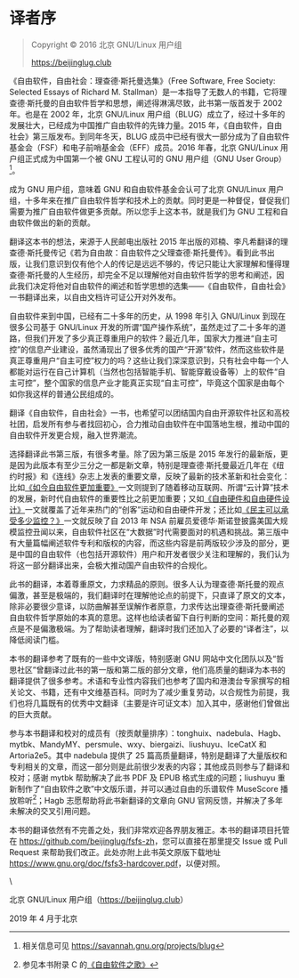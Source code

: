 # 译者序

> Copyright © 2016 北京 GNU/Linux 用户组
> 
> <https://beijinglug.club>

《自由软件，自由社会：理查德·斯托曼选集》（Free Software, Free Society: Selected Essays of Richard M. Stallman）是一本指导了无数人的书籍，它将理查德·斯托曼的自由软件哲学和思想，阐述得淋漓尽致，此书第一版首发于 2002 年。也是在 2002 年，北京 GNU/Linux 用户组（BLUG）成立了，经过十多年的发展壮大，已经成为中国推广自由软件的先锋力量。2015 年，《自由软件，自由社会》第三版发布。到同年冬天，BLUG 成员中已经有很大一部分成为了自由软件基金会（FSF）和电子前哨基金会（EFF）成员。2016 年春，北京 GNU/Linux 用户组正式成为中国第一个被 GNU 工程认可的 GNU 用户组（GNU User Group）[^trans-1]。

成为 GNU 用户组，意味着 GNU 和自由软件基金会认可了北京 GNU/Linux 用户组，十多年来在推广自由软件哲学和技术上的贡献。同时更是一种督促，督促我们需要为推广自由软件做更多贡献。所以您手上这本书，就是我们为 GNU 工程和自由软件做出的新的贡献。

翻译这本书的想法，来源于人民邮电出版社 2015 年出版的邓楠、李凡希翻译的理查德·斯托曼传记《若为自由故：自由软件之父理查德·斯托曼传》。看到此书出版，让我们意识到仅有他个人的传记是远远不够的，传记只能让大家理解和懂得理查德·斯托曼的人生经历，却完全不足以理解他对自由软件哲学的思考和阐述，因此我们决定将他对自由软件的阐述和哲学思想的选集——《自由软件，自由社会》一书翻译出来，以自由文档许可证公开对外发布。

自由软件来到中国，已经有二十多年的历史，从 1998 年引入 GNU/Linux 到现在很多公司基于 GNU/Linux 开发的所谓“国产操作系统”，虽然走过了二十多年的道路，但我们开发了多少真正尊重用户的软件？最近几年，国家大力推进“自主可控”的信息产业建设，虽然涌现出了很多优秀的国产“开源”软件，然而这些软件是真正尊重用户“自主可控”权力的吗？这些让我们深深意识到，只有社会中每一个人都能对运行在自己计算机（当然也包括智能手机、智能穿戴设备等）上的软件“自主可控”，整个国家的信息产业才能真正实现“自主可控”，毕竟这个国家是由每个如你我这样的普通公民组成的。

翻译《自由软件，自由社会》一书，也希望可以团结国内自由开源软件社区和高校社团，启发所有参与者找回初心，合力推动自由软件在中国落地生根，推动中国的自由软件开发更合规，融入世界潮流。

选择翻译此书第三版，有很多考量。除了因为第三版是 2015 年发行的最新版，更是因为此版本有至少三分之一都是新文章，特别是理查德·斯托曼最近几年在《纽约时报》和《连线》杂志上发表的重要文章，反映了最新的技术革新和社会变化：比如[《如今自由软件更加重要》](free-software-even-more-important.md)一文则提到了随着移动互联网、所谓“云计算”技术的发展，新时代自由软件的重要性比之前更加重要；又如[《自由硬件和自由硬件设计》](free-hardware-designs.md)一文就覆盖了近年来热门的“创客”运动和自由硬件开发；还比如[《民主可以承受多少监控？》](surveillance-vs-democracy.md)一文就反映了自 2013 年 NSA 前雇员爱德华·斯诺登披露美国大规模监控丑闻以来，自由软件社区在“大数据”时代需要面对的机遇和挑战。第三版中有大量篇幅阐述软件专利和版权的内容，而这些内容是前两版较少涉及的部分，更是中国的自由软件（也包括开源软件）用户和开发者很少关注和理解的，我们认为将这一部分翻译出来，会极大推动国产自由软件的合规化。

此书的翻译，本着尊重原文，力求精品的原则。很多人认为理查德·斯托曼的观点偏激，甚至是极端的，我们翻译时在理解他论点的前提下，只直译了原文的文本，除非必要很少意译，以防曲解甚至误解作者原意，力求传达出理查德·斯托曼阐述自由软件哲学原始的本真的意思。这样也给读者留下自行判断的空间：斯托曼的观点是不是偏激极端。为了帮助读者理解，翻译时我们还加入了必要的“译者注”，以降低阅读门槛。

本书的翻译参考了既有的一些中文译版，特别感谢 GNU 网站中文化团队以及“哲思社区”曾翻译过此书的第一版和第二版的部分文章，他们高质量的翻译为本书的翻译提供了很多参考。术语和专业性内容我们也参考了国内和港澳台专家撰写的相关论文、书籍，还有中文维基百科。同时为了减少重复劳动，以合规性为前提，我们也将几篇既有的优秀中文翻译（主要是许可证文本）加入其中，感谢他们曾做出的巨大贡献。

参与本书翻译和校对的成员有（按贡献量排序）：tonghuix、nadebula、Hagb、mytbk、MandyMY、persmule、wxy、biergaizi、liushuyu、IceCatX 和 Artoria2e5。其中 nadebula 提供了 25 篇高质量翻译，特别是翻译了大量版权和专利相关的文章，而这一部分则是此前很少发表的内容；其他成员则参与了翻译和校对；感谢 mytbk 帮助解决了此书 PDF 及 EPUB 格式生成的问题；liushuyu 重新制作了“自由软件之歌”中文版乐谱，并可以通过自由的乐谱软件 MuseScore 播放聆听[^trans-2]；Hagb 志愿帮助将此书新翻译的文章向 GNU 官网反馈，并解决了多年未解决的交叉引用问题。

本书的翻译依然有不完善之处，我们非常欢迎各界朋友雅正。本书的翻译项目托管在 <https://github.com/beijinglug/fsfs-zh>，您可以直接在那里提交 Issue 或 Pull Request 来帮助我们改正。此处亦附上此书英文原版下载地址 <https://www.gnu.org/doc/fsfs3-hardcover.pdf>，以便对照。

\   

北京 GNU/Linux 用户组（<https://beijinglug.club>） 

2019 年 4 月于北京

[^trans-1]: 相关信息可见 <https://savannah.gnu.org/projects/blug>

[^trans-2]: 参见本书附录 C 的[《自由软件之歌》](appendix-c.md)
